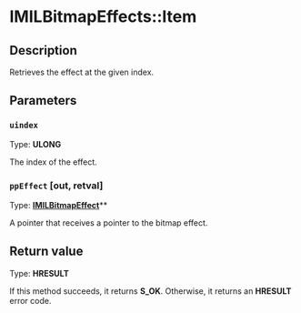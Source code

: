 # IMILBitmapEffects::Item

## Description

Retrieves the effect at the given index.

## Parameters

### `uindex`

Type: **ULONG**

The index of the effect.

### `ppEffect` [out, retval]

Type: **[IMILBitmapEffect](https://learn.microsoft.com/previous-versions/windows/desktop/api/mileffects/nn-mileffects-imilbitmapeffect)****

A pointer that receives a pointer to the bitmap effect.

## Return value

Type: **HRESULT**

If this method succeeds, it returns **S_OK**. Otherwise, it returns an **HRESULT** error code.